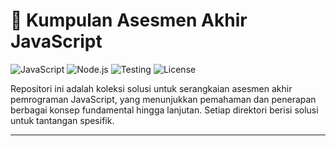 # 🚀 Kumpulan Asesmen Akhir JavaScript

![JavaScript](https://img.shields.io/badge/JavaScript-ES6%2B-F7DF1E?style=for-the-badge&logo=javascript)
![Node.js](https://img.shields.io/badge/Node.js-v18%2B-339933?style=for-the-badge&logo=node.js)
![Testing](https://img.shields.io/badge/Testing_With-Node%3Atest-8A2BE2?style=for-the-badge&logo=nodedotjs)
![License](https://img.shields.io/badge/License-MIT-blue.svg?style=for-the-badge)

Repositori ini adalah koleksi solusi untuk serangkaian asesmen akhir pemrograman JavaScript, yang menunjukkan pemahaman dan penerapan berbagai konsep fundamental hingga lanjutan. Setiap direktori berisi solusi untuk tantangan spesifik.

---
